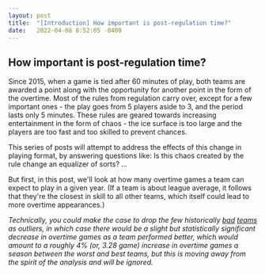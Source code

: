 ```yaml
---
layout: post
title:  "[Introduction] How important is post-regulation time?"
date:   2022-04-08 8:52:05 -0400
---
```

<h2>How important is post-regulation time?</h2>
<p>
Since 2015, when a game is tied after 60 minutes of play, both teams are awarded a point along with the opportunity for another point in the form of the overtime. Most of the rules from regulation carry over, except for a few important ones - the play goes from 5 players aside to 3, and the period lasts only 5 minutes. These rules are geared towards increasing entertainment in the form of chaos - the ice surface is too large and the players are too fast and too skilled to prevent chances.
</p>
<p>
This series of posts will attempt to address the effects of this change in playing format, by answering questions like: Is this chaos created by the rule change an equalizer of sorts? ...
</p>
<p>
But first, in this post, we'll look at how many overtime games a team can expect to play in a given year.
(If a team is about league average, it follows that they're the closest in skill to all other teams, which itself could lead to more overtime appearances.)
</p>
<p>
<em>
Technically, you could make the case to drop the few historically <a href="https://www.hockey-reference.com/teams/COL/2017.html">bad</a> <a href="https://www.hockey-reference.com/teams/DET/2020.html">teams</a> as outliers, in which case there would be a slight but statistically significant decrease in overtime games as a team performed better, which would amount to a roughly 4% (or, 3.28 game) increase in overtime games a season between the worst and best teams, but this is moving away from the spirit of the analysis and will be ignored.
</em>
</p>


